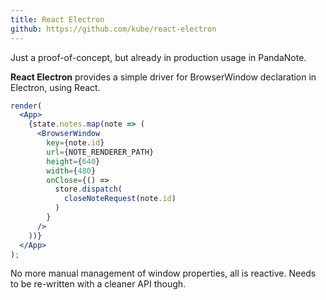 ```yaml
---
title: React Electron
github: https://github.com/kube/react-electron
---
```


Just a proof-of-concept, but already in production usage in PandaNote.

**React Electron** provides a simple driver for BrowserWindow declaration in Electron, using React.

```jsx
render(
  <App>
    {state.notes.map(note => (
      <BrowserWindow
        key={note.id}
        url={NOTE_RENDERER_PATH}
        height={640}
        width={480}
        onClose={() =>
          store.dispatch(
            closeNoteRequest(note.id)
          )
        }
      />
    ))}
  </App>
);
```

No more manual management of window properties, all is reactive.
Needs to be re-written with a cleaner API though.
